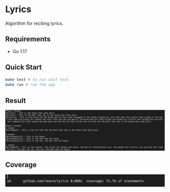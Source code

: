 # Lyrics

Algorithm for reciting lyrics.

## Requirements
- Go 1.17

## Quick Start
```bash
make test # to run unit test
make run # run the app
```

## Result
![Result](_/result.png)

## Coverage
![Coverage](_/coverage.png)